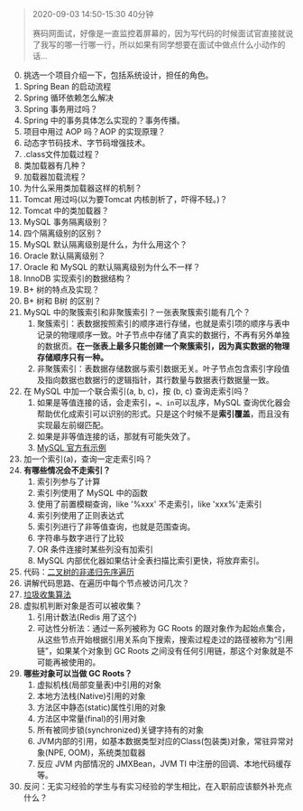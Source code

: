 > 2020-09-03 14:50-15:30 40分钟
>
> 赛码网面试，好像是一直监控着屏幕的，因为写代码的时候面试官直接就说了我写的哪一行哪一行，所以如果有同学想要在面试中做点什么小动作的话...

0. 挑选一个项目介绍一下，包括系统设计，担任的角色。
1. Spring Bean 的启动流程
2. Spring 循环依赖怎么解决
3. Spring 事务用过吗？
4. Spring 中的事务具体怎么实现的？事务传播。
5. 项目中用过 AOP 吗？AOP 的实现原理？
6. 动态字节码技术、字节码增强技术。
7. .class文件加载过程？
8. 类加载器有几种？
9. 加载器加载流程？
10. 为什么采用类加载器这样的机制？
11. Tomcat 用过吗(以为要Tomcat 内核剖析了，吓得不轻。)？
12. Tomcat 中的类加载器？
13. MySQL 事务隔离级别？
14. 四个隔离级别的区别？
15. MySQL 默认隔离级别是什么，为什么用这个？
16. Oracle 默认隔离级别？
17. Oracle 和 MySQL 的默认隔离级别为什么不一样？
18. InnoDB 实现索引的数据结构？
19. B+ 树的特点及实现？
20. B+ 树和 B树 的区别？
21. MySQL 中的聚簇索引和非聚簇索引？一张表聚簇索引能有几个？
    1. 聚簇索引：表数据按照索引的顺序进行存储，也就是索引项的顺序与表中记录的物理顺序一致。叶子节点中存储了真实的数据行，不再有另外单独的数据页。**在一张表上最多只能创建一个聚簇索引，因为真实数据的物理存储顺序只有一种。**
    2. 非聚簇索引：表数据存储数据与索引数据无关。叶子节点包含索引字段值及指向数据也数据行的逻辑指针，其行数量与数据表行数据量一致。
22. 在 MySQL 中加一个联合索引(a, b, c)，按 (b, c) 查询走索引吗？
    1. 如果是等值连接的话，会走索引，`=、in`可以乱序，MySQL 查询优化器会帮助优化成索引可以识别的形式。只是这个时候不是**索引覆盖**，而且没有实现最左前缀匹配。
    2. 如果是非等值连接的话，那就有可能失效了。
    3. [MySQL 官方有示例](https://dev.mysql.com/doc/refman/8.0/en/multiple-column-indexes.html)
23. 加一个索引(a)，查询一定走索引吗？
24. **有哪些情况会不走索引？**
    1. 索引列参与了计算
    2. 索引列使用了 MySQL 中的函数
    3. 使用了前置模糊查询，like '%xxx' 不走索引，like 'xxx%'走索引
    4. 索引列使用了正则表达式
    5. 索引列进行了非等值查询，也就是范围查询。
    6. 字符串与数字进行了比较
    7. OR 条件连接时某些列没有加索引
    8. MySQL 内部优化器如果估计全表扫描比索引更快，将放弃索引。
25. 代码：[二叉树的非递归先序遍历](https://www.jianshu.com/p/456af5480cee)
26. 讲解代码思路、在遍历中每个节点被访问几次？
27. [垃圾收集算法](https://raymond-zhao.top/2020/08/19/2020-08-19-JVM-GC/)
28. 虚拟机判断对象是否可以被收集？
    1. 引用计数法(Redis 用了这个)
    2. 可达性分析法：通过一系列被称为 GC Roots 的跟对象作为起始点集合，从这些节点开始根据引用关系向下搜索，搜索过程走过的路径被称为“引用链”，如果某个对象到 GC Roots 之间没有任何引用链，那这个对象就是不可能再被使用的。
29. **哪些对象可以当做 GC Roots？**
    1. 虚拟机栈(局部变量表)中引用的对象
    2. 本地方法栈(Native)引用的对象
    3. 方法区中静态(static)属性引用的对象
    4. 方法区中常量(final)的引用对象
    5. 所有被同步锁(synchronized)关键字持有的对象
    6. JVM内部的引用，如基本数据类型对应的Class(包装类)对象，常驻异常对象(NPE, OOM)，系统类加载器
    7. 反应 JVM 内部情况的 JMXBean，JVM TI 中注册的回调、本地代码缓存等。
30. 反问：无实习经验的学生与有实习经验的学生相比，在入职前应该额外补充点什么？